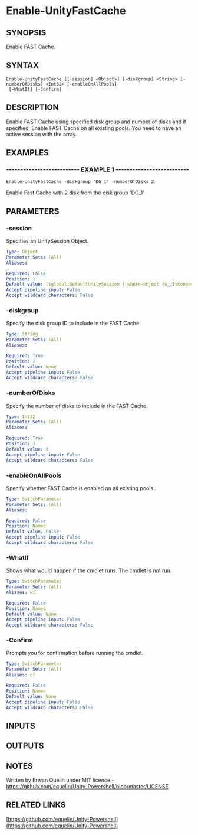 # Enable-UnityFastCache

## SYNOPSIS
Enable FAST Cache.

## SYNTAX

```
Enable-UnityFastCache [[-session] <Object>] [-diskgroup] <String> [-numberOfDisks] <Int32> [-enableOnAllPools]
 [-WhatIf] [-Confirm]
```

## DESCRIPTION
Enable FAST Cache using specified disk group and number of disks and if specified, Enable FAST Cache on all existing pools. 
You need to have an active session with the array.

## EXAMPLES

### -------------------------- EXAMPLE 1 --------------------------
```
Enable-UnityFastCache -diskgroup 'DG_1' -numberOfDisks 2
```

Enable Fast Cache with 2 disk from the disk group 'DG_1'

## PARAMETERS

### -session
Specifies an UnitySession Object.

```yaml
Type: Object
Parameter Sets: (All)
Aliases: 

Required: False
Position: 1
Default value: ($global:DefaultUnitySession | where-object {$_.IsConnected -eq $true})
Accept pipeline input: False
Accept wildcard characters: False
```

### -diskgroup
Specify the disk group ID to include in the FAST Cache.

```yaml
Type: String
Parameter Sets: (All)
Aliases: 

Required: True
Position: 2
Default value: None
Accept pipeline input: False
Accept wildcard characters: False
```

### -numberOfDisks
Specify the number of disks to include in the FAST Cache.

```yaml
Type: Int32
Parameter Sets: (All)
Aliases: 

Required: True
Position: 3
Default value: 0
Accept pipeline input: False
Accept wildcard characters: False
```

### -enableOnAllPools
Specify whether FAST Cache is enabled on all existing pools.

```yaml
Type: SwitchParameter
Parameter Sets: (All)
Aliases: 

Required: False
Position: Named
Default value: False
Accept pipeline input: False
Accept wildcard characters: False
```

### -WhatIf
Shows what would happen if the cmdlet runs.
The cmdlet is not run.

```yaml
Type: SwitchParameter
Parameter Sets: (All)
Aliases: wi

Required: False
Position: Named
Default value: None
Accept pipeline input: False
Accept wildcard characters: False
```

### -Confirm
Prompts you for confirmation before running the cmdlet.

```yaml
Type: SwitchParameter
Parameter Sets: (All)
Aliases: cf

Required: False
Position: Named
Default value: None
Accept pipeline input: False
Accept wildcard characters: False
```

## INPUTS

## OUTPUTS

## NOTES
Written by Erwan Quelin under MIT licence - https://github.com/equelin/Unity-Powershell/blob/master/LICENSE

## RELATED LINKS

[https://github.com/equelin/Unity-Powershell](https://github.com/equelin/Unity-Powershell)

